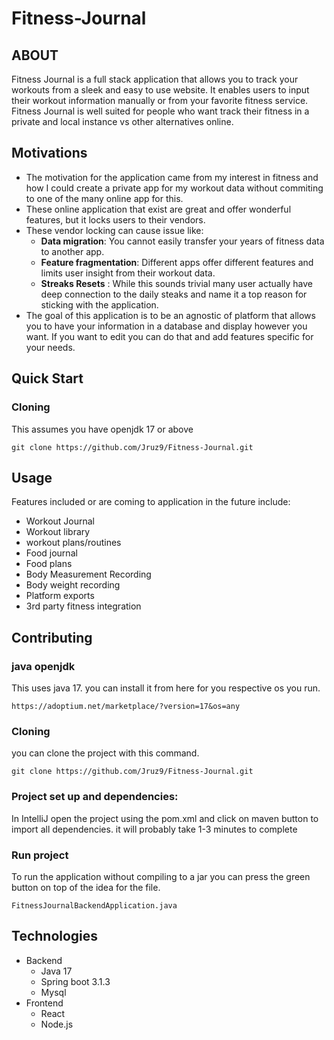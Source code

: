 # Fitness-Journal

## ABOUT
Fitness Journal is a full stack application that allows you to track your workouts from a sleek and easy to use website.
It enables users to input their workout information manually or from your favorite fitness service.
Fitness Journal is well suited for people who want track their fitness in a private and local instance vs other alternatives online.

## Motivations
- The motivation for the application came from my interest in fitness and how I could create a private app for my workout data without commiting to one of the many online app for this.
- These online application that exist are great and offer wonderful features, but it locks users to their vendors.
- These vendor locking can cause issue like:
  - **Data migration**: You cannot easily transfer your years of fitness data to another app.
  - **Feature fragmentation**: Different apps offer different features and limits user insight from their workout data.
  - **Streaks Resets** : While this sounds trivial many user actually have deep connection to the daily steaks and name it a top reason for sticking with the application.
- The goal of this application is to be an agnostic of platform that allows you to have your information in a database and display however you want. If you want to edit you can do that and add features specific for your needs.

## Quick Start
 ### Cloning
  This assumes you have openjdk 17 or above

```git clone https://github.com/Jruz9/Fitness-Journal.git```

## Usage
Features included or are coming to application in the future include:
- Workout Journal
- Workout library
- workout plans/routines
- Food journal
- Food plans
- Body Measurement Recording
- Body weight recording
- Platform exports
- 3rd party fitness integration

## Contributing
 ### java openjdk
This uses java 17. you can install it from here for you respective os you run.

```https://adoptium.net/marketplace/?version=17&os=any```
 ### Cloning
you can clone the project with this command.

```git clone https://github.com/Jruz9/Fitness-Journal.git```

### Project set up and dependencies:
In IntelliJ open the project using the pom.xml and click on maven button to import all dependencies.
it will probably take 1-3 minutes to complete

### Run project
To run the application without compiling to a jar you can press the green button on top of the idea for the file.

```FitnessJournalBackendApplication.java```

## Technologies
- Backend
  - Java 17
  - Spring boot 3.1.3
  - Mysql
- Frontend
  - React
  - Node.js

